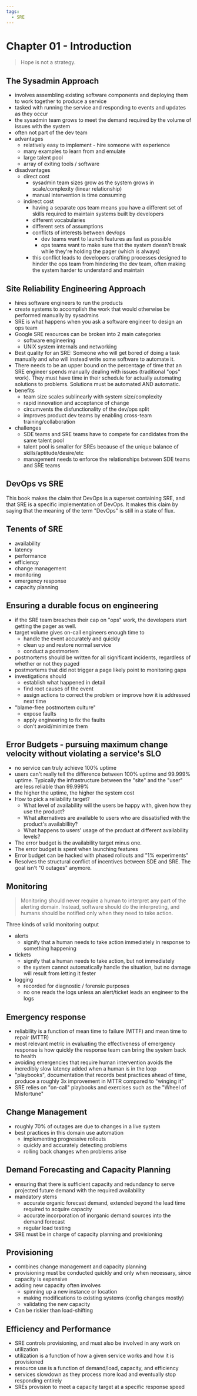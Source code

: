 ```yaml
---
tags:
  - SRE
---
```

# Chapter 01 - Introduction
> Hope is not a strategy.

## The Sysadmin Approach
- involves assembling existing software components and deploying them to work together to produce a service
- tasked with running the service and responding to events and updates as they occur
- the sysadmin team grows to meet the demand required by the volume of issues with the system
- often not part of the dev team
- advantages
	- relatively easy to implement - hire someone with experience
	- many examples to learn from and emulate
	- large talent pool
	- array of exiting tools / software
- disadvantages
	- direct cost
		- sysadmin team sizes grow as the system grows in scale/complexity (linear relationship)
		- manual intervention is time consuming
	- indirect cost
		- having a separate ops team means you have a different set of skills required to maintain systems built by developers
		- different vocabularies
		- different sets of assumptions
		- conflicts of interests between dev/ops
			- dev teams want to launch features as fast as possible
			- ops teams want to make sure that the system doesn't break while they're holding the pager (which is always)
		- this conflict leads to developers crafting processes designed to hinder the ops team from hindering the dev team, often making the system harder to understand and maintain

## Site Reliability Engineering Approach
- hires software engineers to run the products
- create systems to accomplish the work that would otherwise be performed manually by sysadmins
- SRE is what happens when you ask a software engineer to design an ops team
- Google SRE resources can be broken into 2 main categories
	- software engineering
	- UNIX system internals and networking
- Best quality for an SRE: Someone who will get bored of doing a task manually and who will instead write some software to automate it.
- There needs to be an upper bound on the percentage of time that an SRE engineer spends manually dealing with issues (traditional "ops" work). They must have time in their schedule for actually automating solutions to problems. Solutions must be automated AND automatic.
- benefits
	- team size scales sublinearly with system size/complexity
	- rapid innovation and acceptance of change
	- circumvents the disfunctionality of the dev/ops split
	- improves product dev teams by enabling cross-team training/collaboration
- challenges
	- SDE teams and SRE teams have to compete for candidates from the same talent pool
	- talent pool is smaller for SREs because of the unique balance of skills/aptitude/desire/etc
	- management needs to enforce the relationships between SDE teams and SRE teams

## DevOps vs SRE
This book makes the claim that DevOps is a superset containing SRE, and that SRE is a specific implementation of DevOps. It makes this claim by saying that the meaning of the term "DevOps" is still in a state of flux.

## Tenents of SRE
- availability
- latency
- performance
- efficiency
- change management
- monitoring
- emergency response
- capacity planning

## Ensuring a durable focus on engineering
- if the SRE team breaches their cap on "ops" work, the developers start getting the pager as well.
- target volume gives on-call engineers enough time to
	- handle the event accurately and quickly
	- clean up and restore normal service
	- conduct a postmortem
- postmortems should be written for all significant incidents, regardless of whether or not they paged
- postmortems that did not trigger a page likely point to monitoring gaps
- investigations should
	- establish what happened in detail
	- find root causes of the event
	- assign actions to correct the problem or improve how it is addressed next time
- "blame-free postmortem culture"
	- expose faults
	- apply engineering to fix the faults
	- don't avoid/minimize them

## Error Budgets - pursuing maximum change velocity without violating a service's SLO
- no service can truly achieve 100% uptime
- users can't really tell the difference between 100% uptime and 99.999% uptime. Typically the infrastructure between the "site" and the "user" are less reliable than 99.999%
- the higher the uptime, the higher the system cost
- How to pick a reliability target?
	- What level of availability will the users be happy with, given how they use the product?
	- What alternatives are available to users who are dissatisfied with the product's availabillity?
	- What happens to users' usage of the product at different availability levels?
- The error budget is the availability target minus one.
- The error budget is spent when launching features
- Error budget can be hacked with phased rollouts and "1% experiments"
- Resolves the structural conflict of incentives between SDE and SRE. The goal isn't "0 outages" anymore.

## Monitoring
> Monitoring should never require a human to interpret any part of the alerting domain. Instead, software should do the interpreting, and humans should be notified only when they need to take action.

Three kinds of valid monitoring output
- alerts
	- signify that a human needs to take action immediately in response to something happening
- tickets
	- signify that a human needs to take action, but not immediately
	- the system cannot automatically handle the situation, but no damage will result from letting it fester
- logging
	- recorded for diagnostic / forensic purposes
	- no one reads the logs unless an alert/ticket leads an engineer to the logs

## Emergency response
- reliability is a function of mean time to failure (MTTF) and mean time to repair (MTTR)
- most relevant metric in evaluating the effectiveness of emergency response is how quickly the response team can bring the system back to health
- avoiding emergencies that require human intervention avoids the incredibly slow latency added when a human is in the loop
- "playbooks", documentation that records best practices ahead of time, produce a roughly 3x improvement in MTTR compared to "winging it"
- SRE relies on "on-call" playbooks and exercises such as the "Wheel of Misfortune"

## Change Management
- roughly 70% of outages are due to changes in a live system
- best practices in this domain use automation
	- implementing progressive rollouts
	- quickly and accurately detecting problems
	- rolling back changes when problems arise

## Demand Forecasting and Capacity Planning
- ensuring that there is sufficient capacity and redundancy to serve projected future demand with the required availability
- mandatory stems
	- accurate organic forecast demand, extended beyond the lead time required to acquire capacity
	- accurate incorporation of inorganic demand sources into the demand forecast
	- regular load testing
- SRE must be in charge of capacity planning and provisioning

## Provisioning
- combines change management and capacity planning
- provisioning must be conducted quickly and only when necessary, since capacity is expensive
- adding new capacity often involves
	- spinning up a new instance or location
	- making modifications to existing systems (config changes mostly)
	- validating the new capacity
- Can be riskier than load-shifting

## Efficiency and Performance
- SRE controls provisioning, and must also be involved in any work on utilization
- utilization is a function of how a given service works and how it is provisioned
- resource use is a function of demand/load, capacity, and efficiency
- services slowdown as they process more load and eventually stop responding entirely
- SREs provision to meet a capacity target at a specific response speed

